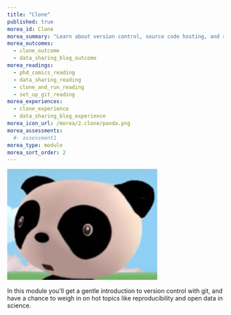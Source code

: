 ```yaml
---
title: "Clone"
published: true
morea_id: Clone
morea_summary: "Learn about version control, source code hosting, and reproducibility in science"
morea_outcomes:
  - clone_outcome
  - data_sharing_blog_outcome
morea_readings:
  - phd_comics_reading
  - data_sharing_reading
  - clone_and_run_reading
  - set_up_git_reading
morea_experiences:
  - clone_experience
  - data_sharing_blog_experience
morea_icon_url: /morea/2.clone/panda.png
morea_assessments:
  #- assessment1
morea_type: module
morea_sort_order: 2
---
```

![](morea/2.clone/panda.png)

In this module you'll get a gentle introduction to version control with git, and have a chance to weigh in on hot topics like reproducibility and open data in science.
